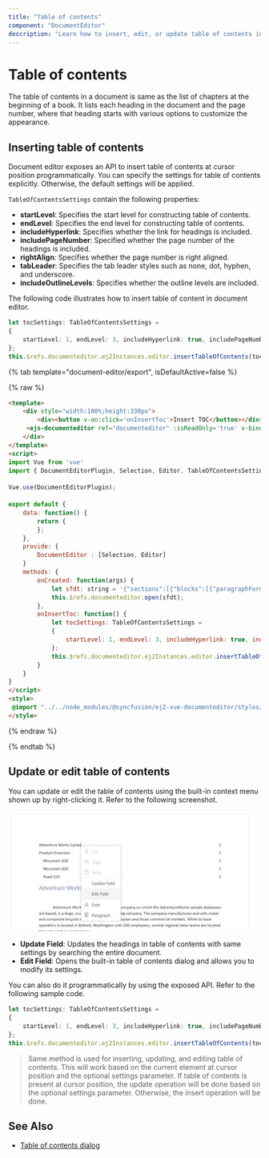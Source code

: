 ```yaml
---
title: "Table of contents"
component: "DocumentEditor"
description: "Learn how to insert, edit, or update table of contents in JavaScript document editor."
---
```


# Table of contents

The table of contents in a document is same as the list of chapters at the beginning of a book. It lists each heading in the document and the page number, where that heading starts with various options to customize the appearance.

## Inserting table of contents

Document editor exposes an API to insert table of contents at cursor position programmatically. You can specify the settings for table of contents explicitly. Otherwise, the default settings will be applied.

`TableOfContentsSettings` contain the following properties:
* **startLevel**: Specifies the start level for constructing table of contents.
* **endLevel**: Specifies the end level for constructing table of contents.
* **includeHyperlink**: Specifies whether the link for headings is included.
* **includePageNumber**: Specified whether the page number of the headings is included.
* **rightAlign**: Specifies whether the page number is right aligned.
* **tabLeader**: Specifies the tab leader styles such as none, dot, hyphen, and underscore.
* **includeOutlineLevels**: Specifies whether the outline levels are included.

The following code illustrates how to insert table of content in document editor.

```typescript
let tocSettings: TableOfContentsSettings =
{
    startLevel: 1, endLevel: 3, includeHyperlink: true, includePageNumber: true, rightAlign: true
};
this.$refs.documenteditor.ej2Instances.editor.insertTableOfContents(tocSettings);
```

{% tab template="document-editor/export", isDefaultActive=false %}

{% raw %}

```html
<template>
    <div style="width:100%;height:330px">
        <div><button v-on:click='onInsertToc'>Insert TOC</button></div>
     <ejs-documenteditor ref="documenteditor" :isReadOnly='true' v-bind:created='onCreated' :enableSelection='true' :enableEditor='true' style="width:100%;height:100%;display:block"></ejs-documenteditor>
    </div>
</template>
<script>
import Vue from 'vue'
import { DocumentEditorPlugin, Selection, Editor, TableOfContentsSettings } from '@syncfusion/ej2-vue-documenteditor';

Vue.use(DocumentEditorPlugin);

export default {
    data: function() {
        return {
        };
    },
    provide: {
        DocumentEditor : [Selection, Editor]
    }
    methods: {
        onCreated: function(args) {
            let sfdt: string = '{"sections":[{"blocks":[{"paragraphFormat":{"styleName":"Heading 1"},"inlines":[{"text":"Headin"},{"name":"_GoBack","bookmarkType":0},{"name":"_GoBack","bookmarkType":1},{"text":"g1"}]},{"paragraphFormat":{"styleName":"Heading 2"},"inlines":[{"text":"Heading2"}]},{"paragraphFormat":{"styleName":"Heading 3"},"inlines":[{"text":"Heading3"}]},{"paragraphFormat":{"styleName":"Heading 4"},"inlines":[{"text":"Heading4"}]},{"paragraphFormat":{"styleName":"Heading 5"},"inlines":[{"text":"Heading5"}]},{"paragraphFormat":{"styleName":"Heading 6"},"inlines":[{"text":"Heading6"}]},{"paragraphFormat":{"styleName":"Normal"},"inlines":[{"text":"Normal"}]}],"headersFooters":{},"sectionFormat":{"headerDistance":36.0,"footerDistance":36.0,"pageWidth":612.0,"pageHeight":792.0,"leftMargin":72.0,"rightMargin":72.0,"topMargin":72.0,"bottomMargin":72.0,"differentFirstPage":false,"differentOddAndEvenPages":false}}],"characterFormat":{"fontSize":11.0,"fontFamily":"Calibri"},"paragraphFormat":{"afterSpacing":8.0,"lineSpacing":1.0791666507720947,"lineSpacingType":"Multiple"},"background":{"color":"#FFFFFFFF"},"styles":[{"type":"Paragraph","name":"Normal","next":"Normal"},{"type":"Paragraph","name":"Heading 1","basedOn":"Normal","next":"Normal","link":"Heading 1 Char","characterFormat":{"fontSize":16.0,"fontFamily":"Calibri Light","fontColor":"#2F5496FF"},"paragraphFormat":{"beforeSpacing":12.0,"afterSpacing":0.0,"outlineLevel":"Level1"}},{"type":"Paragraph","name":"Heading 2","basedOn":"Normal","next":"Normal","link":"Heading 2 Char","characterFormat":{"fontSize":13.0,"fontFamily":"Calibri Light","fontColor":"#2F5496FF"},"paragraphFormat":{"beforeSpacing":2.0,"afterSpacing":0.0,"outlineLevel":"Level2"}},{"type":"Paragraph","name":"Heading 3","basedOn":"Normal","next":"Normal","link":"Heading 3 Char","characterFormat":{"fontSize":12.0,"fontFamily":"Calibri Light","fontColor":"#1F3763FF"},"paragraphFormat":{"beforeSpacing":2.0,"afterSpacing":0.0,"outlineLevel":"Level3"}},{"type":"Paragraph","name":"Heading 4","basedOn":"Normal","next":"Normal","link":"Heading 4 Char","characterFormat":{"italic":true,"fontFamily":"Calibri Light","fontColor":"#2F5496FF"},"paragraphFormat":{"beforeSpacing":2.0,"afterSpacing":0.0,"outlineLevel":"Level4"}},{"type":"Paragraph","name":"Heading 5","basedOn":"Normal","next":"Normal","link":"Heading 5 Char","characterFormat":{"fontFamily":"Calibri Light","fontColor":"#2F5496FF"},"paragraphFormat":{"beforeSpacing":2.0,"afterSpacing":0.0,"outlineLevel":"Level5"}},{"type":"Paragraph","name":"Heading 6","basedOn":"Normal","next":"Normal","link":"Heading 6 Char","characterFormat":{"fontFamily":"Calibri Light","fontColor":"#1F3763FF"},"paragraphFormat":{"beforeSpacing":2.0,"afterSpacing":0.0,"outlineLevel":"Level6"}},{"type":"Character","name":"Default Paragraph Font"},{"type":"Character","name":"Heading 1 Char","basedOn":"Default Paragraph Font","characterFormat":{"fontSize":16.0,"fontFamily":"Calibri Light","fontColor":"#2F5496FF"}},{"type":"Character","name":"Heading 2 Char","basedOn":"Default Paragraph Font","characterFormat":{"fontSize":13.0,"fontFamily":"Calibri Light","fontColor":"#2F5496FF"}},{"type":"Character","name":"Heading 3 Char","basedOn":"Default Paragraph Font","characterFormat":{"fontSize":12.0,"fontFamily":"Calibri Light","fontColor":"#1F3763FF"}},{"type":"Character","name":"Heading 4 Char","basedOn":"Default Paragraph Font","characterFormat":{"italic":true,"fontFamily":"Calibri Light","fontColor":"#2F5496FF"}},{"type":"Character","name":"Heading 5 Char","basedOn":"Default Paragraph Font","characterFormat":{"fontFamily":"Calibri Light","fontColor":"#2F5496FF"}},{"type":"Character","name":"Heading 6 Char","basedOn":"Default Paragraph Font","characterFormat":{"fontFamily":"Calibri Light","fontColor":"#1F3763FF"}}]}';
            this.$refs.documenteditor.open(sfdt);
        },
        onInsertToc: function() {
            let tocSettings: TableOfContentsSettings =
            {
                startLevel: 1, endLevel: 3, includeHyperlink: true, includePageNumber: true, rightAlign: true
            };
            this.$refs.documenteditor.ej2Instances.editor.insertTableOfContents(tocSettings);
        }
    }
}
</script>
<style>
 @import "../../node_modules/@syncfusion/ej2-vue-documenteditor/styles/material.css";
</style>
```

{% endraw %}

{% endtab %}

## Update or edit table of contents

You can update or edit the table of contents using the built-in context menu shown up by right-clicking it. Refer to the following screenshot.

![Table of Contents](images/table-of-contents.png)

* **Update Field**: Updates the headings in table of contents with same settings by searching the entire document.
* **Edit Field**: Opens the built-in table of contents dialog and allows you to modify its settings.

You can also do it programmatically by using the exposed API. Refer to the following sample code.

```typescript
let tocSettings: TableOfContentsSettings =
{
    startLevel: 1, endLevel: 3, includeHyperlink: true, includePageNumber: true, rightAlign: true
};
this.$refs.documenteditor.ej2Instances.editor.insertTableOfContents(tocSettings);

```

>Same method is used for inserting, updating, and editing table of contents. This will work based on the current element at cursor position and the optional settings parameter. If table of contents is present at cursor position, the update operation will be done based on the optional settings parameter. Otherwise, the insert operation will be done.

## See Also

* [Table of contents dialog](../document-editor/dialog#table-of-contents-dialog/)
